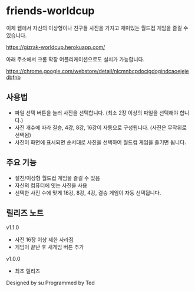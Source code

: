 # friends-worldcup

이제 웹에서 자신의 이상형이나 친구들 사진을 가지고 재미있는 월드컵 게임을 즐길 수 있습니다.

<https://gizrak-worldcup.herokuapp.com/>

아래 주소에서 크롬 확장 어플리케이션으로도 설치가 가능합니다.

<https://chrome.google.com/webstore/detail/nlcmnbcpdocigdogindcaoejejedbfnb>

## 사용법

* 파일 선택 버튼을 눌러 사진을 선택합니다. (최소 2장 이상의 파일을 선택해야 합니다.)
* 사진 개수에 따라 결승, 4강, 8강, 16강이 자동으로 구성됩니다. (사진은 무작위로 선택됨)
* 사진이 화면에 표시되면 순서대로 사진을 선택하여 월드컵 게임을 즐기면 됩니다.

## 주요 기능

* 절친/이상형 월드컵 게임을 즐길 수 있음
* 자신의 컴퓨터에 잇는 사진을 사용
* 선택한 사진 수에 맞게 16강, 8강, 4강, 결승 게임이 자동 선택됩니다.

## 릴리즈 노트 

v1.1.0
* 사진 16장 이상 제한 사라짐
* 게임이 끝난 후 새게임 버튼 추가

v1.0.0
* 최초 릴리즈


Designed by su Programmed by Ted
